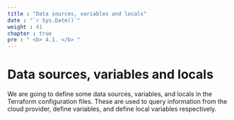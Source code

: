 ```yaml
---
title : "Data sources, variables and locals"
date : "`r Sys.Date()`"
weight : 41
chapter : true
pre : " <b> 4.1. </b> "
--- 
```


# Data sources, variables and locals

We are going to define some data sources, variables, and locals in the Terraform configuration files. These are used to query information from the cloud provider, define variables, and define local variables respectively.
